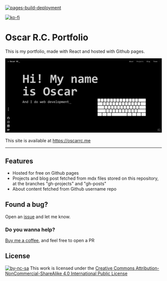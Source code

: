
[![pages-build-deployment](https://github.com/oscarrc/oscarrc.github.io/actions/workflows/pages/pages-build-deployment/badge.svg)](https://github.com/oscarrc/oscarrc.github.io/actions/workflows/pages/pages-build-deployment)


[![ko-fi](https://ko-fi.com/img/githubbutton_sm.svg)](https://ko-fi.com/Y8Y43D7I3)


# Oscar R.C. Portfolio

This is my portfolio, made with React and hosted with Github pages.

![OscarRC](https://github.com/oscarrc/oscarrc.github.io/blob/master/public/screenshot.png?raw=true "Oscar R.C. Portfolio")

This site is available at https://oscarrc.me

---

## Features

* Hosted for free on Github pages
* Projects and blog post fetched from mdx files stored on this repository, at the branches "gh-projects" and "gh-posts"
* About content fetched from Github username repo

## Found a bug?

Open an [issue](https://github.com/oscarrc/oscarrc.github.io/issues) and let me know.


### Do you wanna help?

[Buy me a coffee](https://ko-fi.com/Y8Y43D7I3), and feel free to open a PR


## License

[![by-nc-sa](https://i.creativecommons.org/l/by-nc-sa/4.0/80x15.png)](http://creativecommons.org/licenses/by-nc-sa/4.0/) This work is licensed under the [Creative Commons Attribution-NonCommercial-ShareAlike 4.0 International Public License](https://github.com/oscarrc/oscarrc.github.io/blob/master/LICENSE.md)

